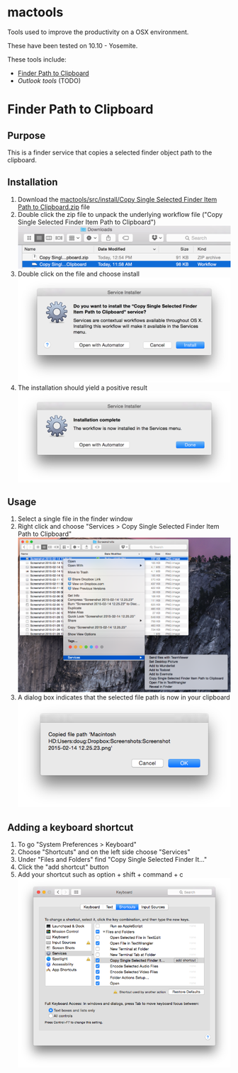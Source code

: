 # mactools

Tools used to improve the productivity on a OSX environment.

These have been tested on 10.10 - Yosemite.

These tools include:

* [Finder Path to Clipboard](#head1234)
* *Outlook tools* (TODO)

# <a name="head1234"></a>Finder Path to Clipboard

## Purpose
This is a finder service that copies a selected finder object path to the clipboard. 

## Installation

1. Download the [mactools/src/install/Copy Single Selected Finder Item Path to Clipboard.zip](https://github.com/doug4j/mactools/raw/master/src/install/Copy%20Single%20Selected%20Finder%20Item%20Path%20to%20Clipboard.zip) file
2. Double click the zip file to unpack the underlying workflow file ("Copy Single Selected Finder Item Path to Clipboard") ![Unzipped Workflow Image](https://github.com/doug4j/mactools/blob/master/src/main/images/Unzipped-Finder-Path-to-Clipboard.png "Unzipped Workflow Image")
3. Double click on the file and choose install ![Install Service Image](https://github.com/doug4j/mactools/blob/master/src/main/images/Service-Installer-Finder-Path-to-Clipboard.png "Install Service Image") 
4. The installation should yield a positive result ![Install Service OK Image](https://github.com/doug4j/mactools/blob/master/src/main/images/Service-Installer-OK-Finder-Path-to-Clipboard.png "Install Service Image OK") 

## Usage

1. Select a single file in the finder window
2. Right click and choose "Services > Copy Single Selected Finder Item Path to Clipboard" ![Choose File Path to Clipboard Image](https://github.com/doug4j/mactools/blob/master/src/main/images/Choose-Finder-Path-to-Clipboard.png "Choose File Path to Clipboard Image")
3. A dialog box indicates that the selected file path is now in your clipboard ![OK File Path to Clipboard Image](https://github.com/doug4j/mactools/blob/master/src/main/images/Message-Finder-Path-to-Clipboard.png "OK File Path to Clipboard Image")
 

## Adding a keyboard shortcut

1. To go "System Preferences > Keyboard"
2. Choose "Shortcuts" and on the left side choose "Services"
3. Under "Files and Folders" find "Copy Single Selected Finder It..."
4. Click the "add shortcut" button
5. Add your shortcut such as option + shift + command + c ![Keyboard shortcut 1 Image](https://github.com/doug4j/mactools/blob/master/src/main/images/Copy-Finder-Path-Keyboard1.png "Keyboard shortcut 1 Image")

